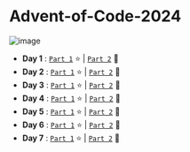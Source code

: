# Advent-of-Code-2024
![image](https://github.com/user-attachments/assets/fffdb169-cc03-439d-b6a5-05a3de1df37a)




- **Day 1** : [`Part 1`](/day01/src/part1.rs) :star: | [`Part 2`](/day01/src/part2.rs) :star2:
- **Day 2** : [`Part 1`](/day02/src/part1.rs) :star: | [`Part 2`](/day02/src/part2.rs) :star2:
- **Day 3** : [`Part 1`](/day03/src/part1.rs) :star: | [`Part 2`](/day03/src/part2.rs) :star2:
- **Day 4** : [`Part 1`](/day04/src/grid.rs) :star: | [`Part 2`](/day04/src/grid.rs) :star2:
- **Day 5** : [`Part 1`](/day05/src/solution.rs) :star: | [`Part 2`](/day05/src/solution.rs) :star2:
- **Day 6** : [`Part 1`](/day06/src/map.rs) :star: | [`Part 2`](/day06/src/map.rs) :star2:
- **Day 7** : [`Part 1`](/day07/src/part1.rs) :star: | [`Part 2`](/day07/src/part2.rs) :star2:
